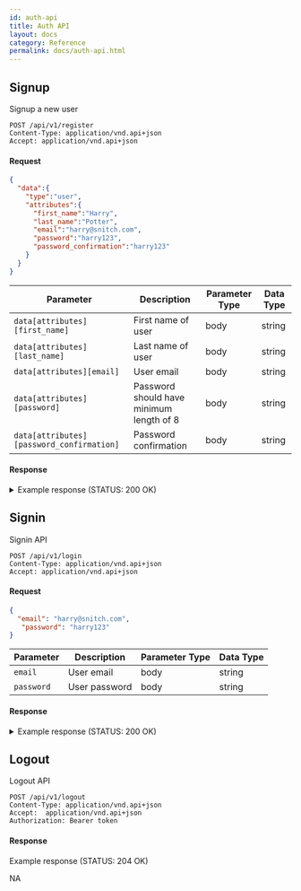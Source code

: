 ```yaml
---
id: auth-api
title: Auth API
layout: docs
category: Reference
permalink: docs/auth-api.html
---
```


## Signup

Signup a new user

```
POST /api/v1/register
Content-Type: application/vnd.api+json
Accept: application/vnd.api+json
```

#### Request

```json
{
  "data":{
    "type":"user",
    "attributes":{
      "first_name":"Harry",
      "last_name":"Potter",
      "email":"harry@snitch.com",
      "password":"harry123",
      "password_confirmation":"harry123"
    }
  }
}
```

| Parameter                                 | Description                              | Parameter Type | Data Type |
|-------------------------------------------|------------------------------------------|----------------|-----------|
| `data[attributes][first_name]`            | First name of user                       | body           | string    |
| `data[attributes][last_name]`             | Last name of user                        | body           | string    |
| `data[attributes][email]`                 | User email                               | body           | string    |
| `data[attributes][password]`              | Password should have minimum length of 8 | body           | string    |
| `data[attributes][password_confirmation]` | Password confirmation                    | body           | string    |

#### Response

<details>
<summary>Example response (STATUS: 200 OK)</summary>
<br>

```json
{
  "data":{
    "attributes":{
      "email":"harry@snitch.com",
      "name":"HarryPotter"
    },
    "id":"4",
    "links":{
      "self":"/users/4"
    },
    "type":"user"
  },
  "jsonapi":{
    "version":"1.0"
  }
}
```

</details>


## Signin

Signin API

```
POST /api/v1/login
Content-Type: application/vnd.api+json
Accept: application/vnd.api+json
```

#### Request

```json
{
  "email": "harry@snitch.com",
   "password": "harry123"
}
```

| Parameter                                 | Description                              | Parameter Type | Data Type |
|-------------------------------------------|------------------------------------------|----------------|-----------|
| `email`                                   | User email                               | body           | string    |
| `password`                                | User password                            | body           | string    |

#### Response

<details>
<summary>Example response (STATUS: 200 OK)</summary>
<br>

```json
{
  "data":{
    "attributes":{
      "email":"harry@snitch.com",
      "first_name":"Harry",
      "id":4,
      "last_name":"Potter",
      "token":"eyJhbGciOiJIUzUxMiIsInR5cCI6IkpXVCJ9.eyJhdWQiOiJzbml0Y2hfYXBpIiwiZXhwIjoxNTM4MTEzNzE2LCJpYXQiOjE1Mzc4NTQ1MTYsImlzcyI6InNuaXRjaF9hcGkiLCJqdGkiOiI1OWFmZjViYS1jYWNhLTQxMmEtYmIwMy0yMDJlZWQwMjNmMTAiLCJuYmYiOjE1Mzc4NTQ1MTUsInN1YiI6IjQiLCJ0eXAiOiJhY2Nlc3MifQ.aWEUeDjp3h7j5W1PnzVTW_-VwBLysZFeqOyr_xKM3o7vf85S62wjUp4KtnAxUReRhIIL3-v6tT3cCh2_mz4biQ"
    },
    "id":4,
    "type":"user"
  }
}
```

</details>

## Logout

Logout API

```
POST /api/v1/logout
Content-Type: application/vnd.api+json
Accept:  application/vnd.api+json
Authorization: Bearer token
```

#### Response

Example response (STATUS: 204 OK)

NA

